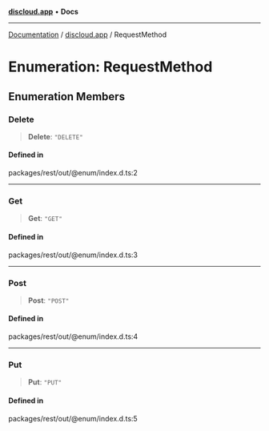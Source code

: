 [**discloud.app**](../README.md) • **Docs**

***

[Documentation](../../packages.md) / [discloud.app](../README.md) / RequestMethod

# Enumeration: RequestMethod

## Enumeration Members

### Delete

> **Delete**: `"DELETE"`

#### Defined in

packages/rest/out/@enum/index.d.ts:2

***

### Get

> **Get**: `"GET"`

#### Defined in

packages/rest/out/@enum/index.d.ts:3

***

### Post

> **Post**: `"POST"`

#### Defined in

packages/rest/out/@enum/index.d.ts:4

***

### Put

> **Put**: `"PUT"`

#### Defined in

packages/rest/out/@enum/index.d.ts:5

